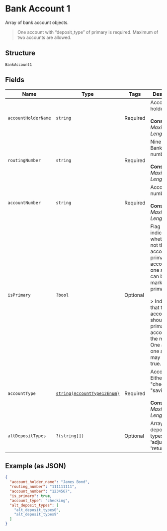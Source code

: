 
# Bank Account 1

Array of bank account objects.

> One account with “deposit_type” of primary is required. Maximum of two accounts are allowed.

## Structure

`BankAccount1`

## Fields

| Name | Type | Tags | Description | Getter | Setter |
|  --- | --- | --- | --- | --- | --- |
| `accountHolderName` | `string` | Required | Account holder name.<br><br>**Constraints**: *Maximum Length*: `40` | getAccountHolderName(): string | setAccountHolderName(string accountHolderName): void |
| `routingNumber` | `string` | Required | Nine-digit Bank routing number.<br><br>**Constraints**: *Maximum Length*: `9` | getRoutingNumber(): string | setRoutingNumber(string routingNumber): void |
| `accountNumber` | `string` | Required | Account number.<br><br>**Constraints**: *Maximum Length*: `17` | getAccountNumber(): string | setAccountNumber(string accountNumber): void |
| `isPrimary` | `?bool` | Optional | Flag indicating whether or not the account is the primary account. Only one account can be marked as primary.<br><br>> Indicates that the account should be the primary account for the merchant. One and only one account may be set to true. | getIsPrimary(): ?bool | setIsPrimary(?bool isPrimary): void |
| `accountType` | [`string(AccountType12Enum)`](../../doc/models/account-type-12-enum.md) | Required | Account type. Either "checking" or "savings"<br><br>**Constraints**: *Maximum Length*: `10` | getAccountType(): string | setAccountType(string accountType): void |
| `altDepositTypes` | `?(string[])` | Optional | Array of deposit types. ('fees', 'adjustments', 'returns') | getAltDepositTypes(): ?array | setAltDepositTypes(?array altDepositTypes): void |

## Example (as JSON)

```json
{
  "account_holder_name": "James Bond",
  "routing_number": "111111111",
  "account_number": "1234567",
  "is_primary": true,
  "account_type": "checking",
  "alt_deposit_types": [
    "alt_deposit_types0",
    "alt_deposit_types9"
  ]
}
```

